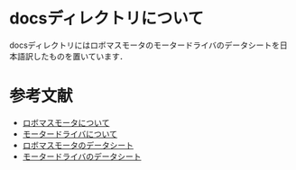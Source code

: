 # docsディレクトリについて

docsディレクトリにはロボマスモータのモータードライバのデータシートを日本語訳したものを置いています．

# 参考文献
- [ロボマスモータについて](https://www.robomaster.com/zh-CN/products/components/general/M2006)
- [モータードライバについて](https://store.dji.com/jp/product/rm-c610-brushless-dc-motor-speed-control?vid=40021)
- [ロボマスモータのデータシート](https://rm-static.djicdn.com/tem/17348/RM%20M2006%20P36%E7%9B%B4%E6%B5%81%E6%97%A0%E5%88%B7%E5%87%8F%E9%80%9F%E7%94%B5%E6%9C%BA%E4%BD%BF%E7%94%A8%E8%AF%B4%E6%98%8E.pdf)
- [モータードライバのデータシート](https://rm-static.djicdn.com/tem/RM%20C610%E6%97%A0%E5%88%B7%E7%94%B5%E6%9C%BA%E8%B0%83%E9%80%9F%E5%99%A8%E4%BD%BF%E7%94%A8%E8%AF%B4%E6%98%8E%20%E5%8F%91%E5%B8%83%E7%89%88.pdf)